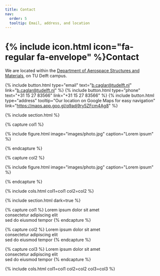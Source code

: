 ```yaml
---
title: Contact
nav:
  order: 5
  tooltip: Email, address, and location
---
```


# {% include icon.html icon="fa-regular fa-envelope" %}Contact

We are located within the [Department of Aerospace Structures and Materials](https://www.tudelft.nl/lr/organisatie/afdelingen/aerospace-structures-and-materials), on TU Delft campus.

{%
  include button.html
  type="email"
  text="b.caglar@tudelft.nl"
  link="b.caglar@tudelft.nl"
%}
{%
  include button.html
  type="phone"
  text="+31 15 27 83566"
  link="+31 15 27 83566"
%}
{%
  include button.html
  type="address"
  tooltip="Our location on Google Maps for easy navigation"
  link="https://maps.app.goo.gl/q9adj9ry5ZFcm4Ag8"
%}

{% include section.html %}

{% capture col1 %}

{%
  include figure.html
  image="images/photo.jpg"
  caption="Lorem ipsum"
%}

{% endcapture %}

{% capture col2 %}

{%
  include figure.html
  image="images/photo.jpg"
  caption="Lorem ipsum"
%}

{% endcapture %}

{% include cols.html col1=col1 col2=col2 %}

{% include section.html dark=true %}

{% capture col1 %}
Lorem ipsum dolor sit amet  
consectetur adipiscing elit  
sed do eiusmod tempor
{% endcapture %}

{% capture col2 %}
Lorem ipsum dolor sit amet  
consectetur adipiscing elit  
sed do eiusmod tempor
{% endcapture %}

{% capture col3 %}
Lorem ipsum dolor sit amet  
consectetur adipiscing elit  
sed do eiusmod tempor
{% endcapture %}

{% include cols.html col1=col1 col2=col2 col3=col3 %}

